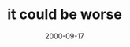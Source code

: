 ---
layout: base.njk
title : 'it could be worse' 
view_title : 'it could have been worse' 
year : '2000' 
date : '2000-09-17' 
img_file : '/drawing/theletter.png' 
html_file : 'couldhave' 
next_html : 'goodasyou1.html' 
year_order : '526' 
permalink : "title/{{html_file}}.html"
---